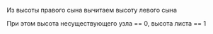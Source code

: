 Из высоты правого сына вычитаем высоту левого сына

При этом высота несуществующего узла == 0, высота листа == 1